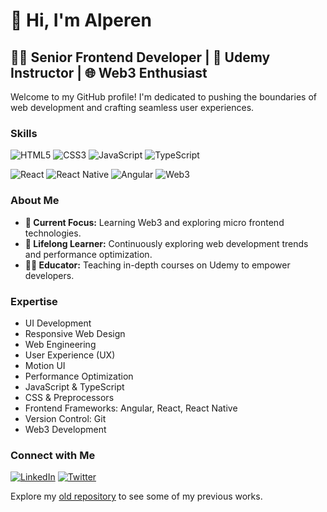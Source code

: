 # 👋 Hi, I'm Alperen

## 👨‍💻 Senior Frontend Developer | 🌱 Udemy Instructor | 🌐 Web3 Enthusiast

Welcome to my GitHub profile! I'm dedicated to pushing the boundaries of web development and crafting seamless user experiences.

### Skills
![HTML5](https://img.shields.io/badge/HTML5-E34F26?style=for-the-badge&logo=html5&logoColor=white)
![CSS3](https://img.shields.io/badge/CSS3-1572B6?style=for-the-badge&logo=css3&logoColor=white)
![JavaScript](https://img.shields.io/badge/JavaScript-F7DF1E?style=for-the-badge&logo=javascript&logoColor=black)
![TypeScript](https://img.shields.io/badge/TypeScript-007ACC?style=for-the-badge&logo=typescript&logoColor=white)

![React](https://img.shields.io/badge/React-20232A?style=for-the-badge&logo=react&logoColor=61DAFB)
![React Native](https://img.shields.io/badge/React%20Native-20232A?style=for-the-badge&logo=react&logoColor=61DAFB)
![Angular](https://img.shields.io/badge/Angular-DD0031?style=for-the-badge&logo=angular&logoColor=white)
![Web3](https://img.shields.io/badge/Web3-F16822?style=for-the-badge&logo=web3.js&logoColor=white)

### About Me
- **🔭 Current Focus:** Learning Web3 and exploring micro frontend technologies.
- **🌱 Lifelong Learner:** Continuously exploring web development trends and performance optimization.
- **👨‍🏫 Educator:** Teaching in-depth courses on Udemy to empower developers.

### Expertise
- UI Development
- Responsive Web Design
- Web Engineering
- User Experience (UX)
- Motion UI
- Performance Optimization
- JavaScript & TypeScript
- CSS & Preprocessors
- Frontend Frameworks: Angular, React, React Native
- Version Control: Git
- Web3 Development

### Connect with Me
[![LinkedIn](https://img.shields.io/badge/LinkedIn-0077B5?style=for-the-badge&logo=linkedin&logoColor=white)](https://www.linkedin.com/in/iamalperen)
[![Twitter](https://img.shields.io/badge/Twitter-1DA1F2?style=for-the-badge&logo=twitter&logoColor=white)](https://x.com/alp3r3n)

Explore my [old repository](https://github.com/alperentalaslioglu) to see some of my previous works.
